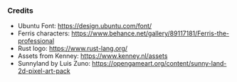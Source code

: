 ### Credits
- Ubuntu Font: https://design.ubuntu.com/font/
- Ferris characters: https://www.behance.net/gallery/89117181/Ferris-the-professional
- Rust logo: https://www.rust-lang.org/
- Assets from Kenney: https://www.kenney.nl/assets
- Sunnyland by Luis Zuno: https://opengameart.org/content/sunny-land-2d-pixel-art-pack